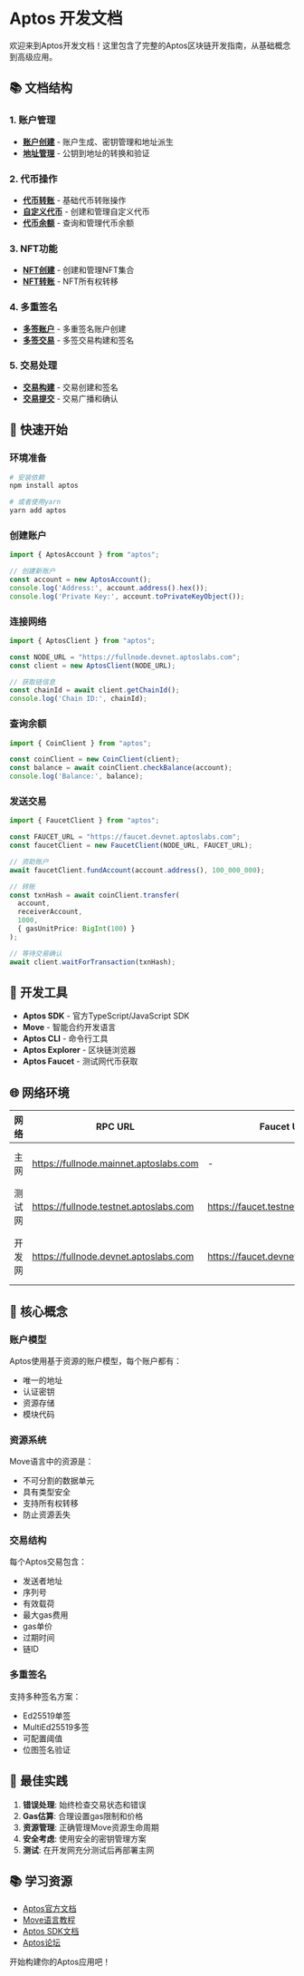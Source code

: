 # Aptos 开发文档

欢迎来到Aptos开发文档！这里包含了完整的Aptos区块链开发指南，从基础概念到高级应用。

## 📚 文档结构

### 1. 账户管理
- **[账户创建](./account/account.md)** - 账户生成、密钥管理和地址派生
- **[地址管理](./account/address.md)** - 公钥到地址的转换和验证

### 2. 代币操作
- **[代币转账](./token/transfer.md)** - 基础代币转账操作
- **[自定义代币](./token/your-coin.md)** - 创建和管理自定义代币
- **[代币余额](./token/balance.md)** - 查询和管理代币余额

### 3. NFT功能
- **[NFT创建](./nft/nft.md)** - 创建和管理NFT集合
- **[NFT转账](./nft/transfer.md)** - NFT所有权转移

### 4. 多重签名
- **[多签账户](./multisig/account.md)** - 多重签名账户创建
- **[多签交易](./multisig/transaction.md)** - 多签交易构建和签名

### 5. 交易处理
- **[交易构建](./tx/transaction.md)** - 交易创建和签名
- **[交易提交](./tx/submit.md)** - 交易广播和确认

## 🚀 快速开始

### 环境准备
```bash
# 安装依赖
npm install aptos

# 或者使用yarn
yarn add aptos
```

### 创建账户
```typescript
import { AptosAccount } from "aptos";

// 创建新账户
const account = new AptosAccount();
console.log('Address:', account.address().hex());
console.log('Private Key:', account.toPrivateKeyObject());
```

### 连接网络
```typescript
import { AptosClient } from "aptos";

const NODE_URL = "https://fullnode.devnet.aptoslabs.com";
const client = new AptosClient(NODE_URL);

// 获取链信息
const chainId = await client.getChainId();
console.log('Chain ID:', chainId);
```

### 查询余额
```typescript
import { CoinClient } from "aptos";

const coinClient = new CoinClient(client);
const balance = await coinClient.checkBalance(account);
console.log('Balance:', balance);
```

### 发送交易
```typescript
import { FaucetClient } from "aptos";

const FAUCET_URL = "https://faucet.devnet.aptoslabs.com";
const faucetClient = new FaucetClient(NODE_URL, FAUCET_URL);

// 资助账户
await faucetClient.fundAccount(account.address(), 100_000_000);

// 转账
const txnHash = await coinClient.transfer(
  account, 
  receiverAccount, 
  1000, 
  { gasUnitPrice: BigInt(100) }
);

// 等待交易确认
await client.waitForTransaction(txnHash);
```

## 🔧 开发工具

- **Aptos SDK** - 官方TypeScript/JavaScript SDK
- **Move** - 智能合约开发语言
- **Aptos CLI** - 命令行工具
- **Aptos Explorer** - 区块链浏览器
- **Aptos Faucet** - 测试网代币获取

## 🌐 网络环境

| 网络   | RPC URL                                | Faucet URL                           | 状态     |
| ------ | -------------------------------------- | ------------------------------------ | -------- |
| 主网   | https://fullnode.mainnet.aptoslabs.com | -                                    | ✅ 活跃   |
| 测试网 | https://fullnode.testnet.aptoslabs.com | https://faucet.testnet.aptoslabs.com | ✅ 活跃   |
| 开发网 | https://fullnode.devnet.aptoslabs.com  | https://faucet.devnet.aptoslabs.com  | 🔧 可配置 |

## 📖 核心概念

### 账户模型
Aptos使用基于资源的账户模型，每个账户都有：
- 唯一的地址
- 认证密钥
- 资源存储
- 模块代码

### 资源系统
Move语言中的资源是：
- 不可分割的数据单元
- 具有类型安全
- 支持所有权转移
- 防止资源丢失

### 交易结构
每个Aptos交易包含：
- 发送者地址
- 序列号
- 有效载荷
- 最大gas费用
- gas单价
- 过期时间
- 链ID

### 多重签名
支持多种签名方案：
- Ed25519单签
- MultiEd25519多签
- 可配置阈值
- 位图签名验证

## 🎯 最佳实践

1. **错误处理**: 始终检查交易状态和错误
2. **Gas估算**: 合理设置gas限制和价格
3. **资源管理**: 正确管理Move资源生命周期
4. **安全考虑**: 使用安全的密钥管理方案
5. **测试**: 在开发网充分测试后再部署主网

## 📚 学习资源

- [Aptos官方文档](https://aptos.dev/)
- [Move语言教程](https://move-book.com/)
- [Aptos SDK文档](https://aptos-labs.github.io/ts-sdk-doc/)
- [Aptos论坛](https://forum.aptoslabs.com/)

开始构建你的Aptos应用吧！
